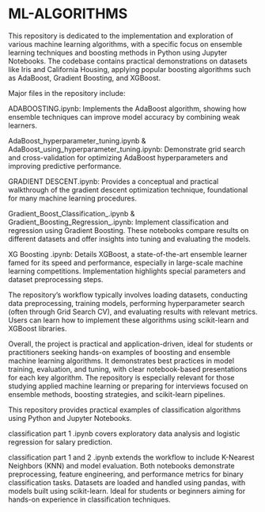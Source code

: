 # ML-ALGORITHMS

This repository is dedicated to the implementation and exploration of various machine learning algorithms, with a specific focus on ensemble learning techniques and boosting methods in Python using Jupyter Notebooks. The codebase contains practical demonstrations on datasets like Iris and California Housing, applying popular boosting algorithms such as AdaBoost, Gradient Boosting, and XGBoost.

Major files in the repository include:

ADABOOSTING.ipynb: Implements the AdaBoost algorithm, showing how ensemble techniques can improve model accuracy by combining weak learners.

AdaBoost_hyperparameter_tuning.ipynb & AdaBoost_using_hyperparameter_tuning.ipynb: Demonstrate grid search and cross-validation for optimizing AdaBoost hyperparameters and improving predictive performance.

GRADIENT DESCENT.ipynb: Provides a conceptual and practical walkthrough of the gradient descent optimization technique, foundational for many machine learning procedures.

Gradient_Boost_Classification_.ipynb & Gradient_Boosting_Regression_.ipynb: Implement classification and regression using Gradient Boosting. These notebooks compare results on different datasets and offer insights into tuning and evaluating the models.

XG Boosting .ipynb: Details XGBoost, a state-of-the-art ensemble learner famed for its speed and performance, especially in large-scale machine learning competitions. Implementation highlights special parameters and dataset preprocessing steps.


The repository’s workflow typically involves loading datasets, conducting data preprocessing, training models, performing hyperparameter search (often through Grid Search CV), and evaluating results with relevant metrics. Users can learn how to implement these algorithms using scikit-learn and XGBoost libraries.

Overall, the project is practical and application-driven, ideal for students or practitioners seeking hands-on examples of boosting and ensemble machine learning algorithms. It demonstrates best practices in model training, evaluation, and tuning, with clear notebook-based presentations for each key algorithm. The repository is especially relevant for those studying applied machine learning or preparing for interviews focused on ensemble methods, boosting strategies, and scikit-learn pipelines.

This repository provides practical examples of classification algorithms using Python and Jupyter Notebooks.

classification part 1 .ipynb covers exploratory data analysis and logistic regression for salary prediction.

classification part 1 and 2 .ipynb extends the workflow to include K-Nearest Neighbors (KNN) and model evaluation.
Both notebooks demonstrate preprocessing, feature engineering, and performance metrics for binary classification tasks.
Datasets are loaded and handled using pandas, with models built using scikit-learn.
Ideal for students or beginners aiming for hands-on experience in classification techniques.
